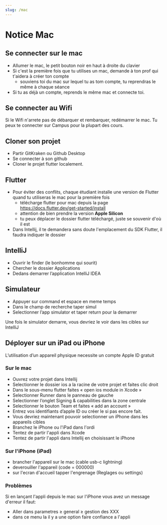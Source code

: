 ```yaml
---
slug: /mac
---
```


# Notice Mac

## Se connecter sur le mac

- Allumer le mac, le petit bouton noir en haut à droite du clavier
- Si c'est la première fois que tu utilises un mac, demande à ton prof qui t'aidera à créer ton compte
  - souviens toi du mac sur lequel tu as tom compte, tu reprendras le même à chaque séance
- Si tu as déjà un compte, reprends le même mac et connecte toi.

## Se connecter au Wifi

Si le Wifi n'arrete pas de débarquer et rembarquer, redémarrer le mac. Tu peux te connecter sur Campus pour la plupart des cours.

## Cloner son projet

- Partir GitKraken ou Github Desktop
- Se connecter à son github
- Cloner le projet flutter localement.

## Flutter

- Pour éviter des conflits, chaque étudiant installe une version de Flutter quand tu utiliseras le mac pour la première fois
  - télécharge flutter pour mac depuis la page https://docs.flutter.dev/get-started/install
  - attention de bien prendre la version **Apple Silicon**
  - tu peux déplacer le dossier flutter téléchargé, juste se souvenir d'où il est
- Dans Intellij, il te demandera sans doute l'emplacement du SDK Flutter, il faudra indiquer le dossier

## IntelliJ

- Ouvrir le finder (le bonhomme qui sourit)
- Chercher le dossier Applications
- Dedans demarrer l’application IntelliJ IDEA

## Simulateur

- Appuyer sur command et espace en meme temps
- Dans le champ de recherche taper simul
- Selectionner l’app simulator et taper return pour la demarrer

Une fois le simulator demarre, vous devriez le voir dans les cibles sur IntelliJ

## Déployer sur un iPad ou iPhone

L’utilisation d’un appareil physique necessite un compte Apple ID gratuit

### Sur le mac

- Ouvrez votre projet dans Intellij
- Selectionner le dossier ios a la racine de votre projet et faites clic droit
- Dans le sous-menu flutter faites « open ios module in Xcode »
- Selectionner Runner dans le panneau de gauche
- Selectionner l’onglet Signing & capabilities dans la zone centrale
- Selectionner le bouton Team et faites « add an account »
- Entrez vos identifiants d’apple ID ou créer le si pas encore fait.
- Vous devriez maintenant pouvoir selectionner un iPhone dans les appareils cibles
- Branchez le iPhone ou l'iPad dans l'ordi
- Tentez de partir l'appli dans Xcode
- Tentez de partir l'appli dans Intellij en choisissant le iPhone

### Sur l'iPhone (iPad)

- brancher l'appareil sur le mac (cable usb-c lightning)
- deverouiller l'appareil (code = 000000)
- sur l'ecran d'accueil tapper l'engrenage (Reglages ou settings)

### Problèmes

Si en lançant l'appli depuis le mac sur l'iPhone vous avez un message d'erreur il faut:

- Aller dans parametres ≥ general ≥ gestion des XXX
- dans ce menu la il y a une option faire confiance a l'appli

